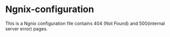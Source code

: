# Ngnix-configuration
This is a Ngnix configuration file contains  404 (Not Found) and 500(internal server error) pages.
